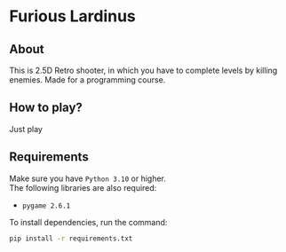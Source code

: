 # Furious Lardinus

## About
This is 2.5D Retro shooter, in which you have to complete levels by killing enemies.
Made for a programming course.


## How to play?
Just play


## Requirements
Make sure you have `Python 3.10` or higher.<br>
The following libraries are also required:
- `pygame 2.6.1`

To install dependencies, run the command:
```bash
pip install -r requirements.txt
```
